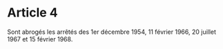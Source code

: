 # Article 4

Sont abrogés les arrêtés des 1er décembre 1954, 11 février 1966, 20 juillet 1967 et 15 février 1968.
